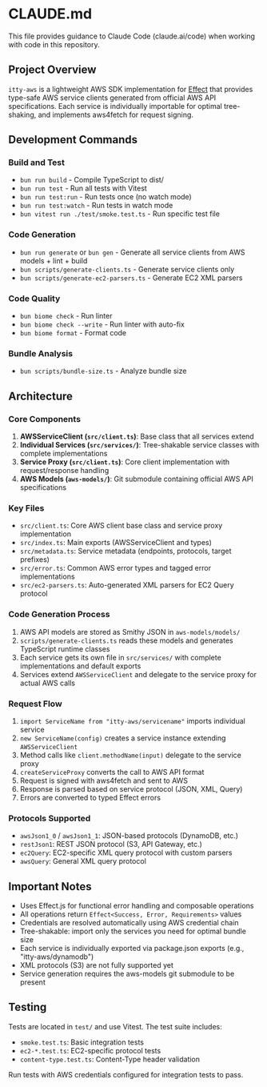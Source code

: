# CLAUDE.md

This file provides guidance to Claude Code (claude.ai/code) when working with code in this repository.

## Project Overview

`itty-aws` is a lightweight AWS SDK implementation for [Effect](https://effect.website) that provides type-safe AWS service clients generated from official AWS API specifications. Each service is individually importable for optimal tree-shaking, and implements aws4fetch for request signing.

## Development Commands

### Build and Test
- `bun run build` - Compile TypeScript to dist/
- `bun run test` - Run all tests with Vitest
- `bun run test:run` - Run tests once (no watch mode)
- `bun run test:watch` - Run tests in watch mode
- `bun vitest run ./test/smoke.test.ts` - Run specific test file

### Code Generation
- `bun run generate` or `bun gen` - Generate all service clients from AWS models + lint + build
- `bun scripts/generate-clients.ts` - Generate service clients only
- `bun scripts/generate-ec2-parsers.ts` - Generate EC2 XML parsers

### Code Quality
- `bun biome check` - Run linter
- `bun biome check --write` - Run linter with auto-fix
- `bun biome format` - Format code

### Bundle Analysis
- `bun scripts/bundle-size.ts` - Analyze bundle size

## Architecture

### Core Components

1. **AWSServiceClient (`src/client.ts`)**: Base class that all services extend
2. **Individual Services (`src/services/`)**: Tree-shakable service classes with complete implementations
3. **Service Proxy (`src/client.ts`)**: Core client implementation with request/response handling
4. **AWS Models (`aws-models/`)**: Git submodule containing official AWS API specifications

### Key Files

- `src/client.ts`: Core AWS client base class and service proxy implementation
- `src/index.ts`: Main exports (AWSServiceClient and types)
- `src/metadata.ts`: Service metadata (endpoints, protocols, target prefixes)
- `src/error.ts`: Common AWS error types and tagged error implementations
- `src/ec2-parsers.ts`: Auto-generated XML parsers for EC2 Query protocol

### Code Generation Process

1. AWS API models are stored as Smithy JSON in `aws-models/models/`
2. `scripts/generate-clients.ts` reads these models and generates TypeScript runtime classes
3. Each service gets its own file in `src/services/` with complete implementations and default exports
4. Services extend `AWSServiceClient` and delegate to the service proxy for actual AWS calls

### Request Flow

1. `import ServiceName from "itty-aws/servicename"` imports individual service
2. `new ServiceName(config)` creates a service instance extending `AWSServiceClient`
3. Method calls like `client.methodName(input)` delegate to the service proxy
4. `createServiceProxy` converts the call to AWS API format
5. Request is signed with aws4fetch and sent to AWS
6. Response is parsed based on service protocol (JSON, XML, Query)
7. Errors are converted to typed Effect errors

### Protocols Supported

- `awsJson1_0` / `awsJson1_1`: JSON-based protocols (DynamoDB, etc.)
- `restJson1`: REST JSON protocol (S3, API Gateway, etc.)
- `ec2Query`: EC2-specific XML query protocol with custom parsers
- `awsQuery`: General XML query protocol

## Important Notes

- Uses Effect.js for functional error handling and composable operations
- All operations return `Effect<Success, Error, Requirements>` values
- Credentials are resolved automatically using AWS credential chain
- Tree-shakable: import only the services you need for optimal bundle size
- Each service is individually exported via package.json exports (e.g., "itty-aws/dynamodb")
- XML protocols (S3) are not fully supported yet
- Service generation requires the aws-models git submodule to be present

## Testing

Tests are located in `test/` and use Vitest. The test suite includes:
- `smoke.test.ts`: Basic integration tests
- `ec2-*.test.ts`: EC2-specific protocol tests
- `content-type.test.ts`: Content-Type header validation

Run tests with AWS credentials configured for integration tests to pass.